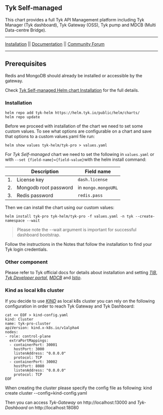 ## Tyk Self-managed
This chart provides a full Tyk API Management platform including Tyk Manager (Tyk dashboard), Tyk Gateway (OSS), Tyk pump
and MDCB (Multi Data-centre Bridge).

---

[Installation](https://tyk.io/docs/apim/open-source/installation/) || [Documentation](https://tyk.io/docs) || [Community Forum](https://community.tyk.io/)

---

## Prerequisites
Redis and MongoDB should already be installed or accessible by the gateway.

Check [Tyk Self-managed Helm chart Installation](https://tyk.io/docs/tyk-self-managed/tyk-helm-chart/) for the full details.

### Installation

    helm repo add tyk-helm https://helm.tyk.io/public/helm/charts/
    helm repo update

Before we proceed with installation of the chart we need to set some custom values.
To see what options are configurable on a chart and save that options to a custom values.yaml file run:

    helm show values tyk-helm/tyk-pro > values.yaml

For *Tyk Self-managed* chart we need to set the following in `values.yaml` or with `--set {field-name}={field-value}`with the helm install command:

|  | Description             | Field name          |
|--|-------------------------|---------------------|
|1.| License key             | `dash.license`      |
|2.| Mongodb root password   | in `mongo.mongoURL` |
|3.| Redis password          | `redis.pass`        |


Then we can install the chart using our custom values:

    helm install tyk-pro tyk-helm/tyk-pro -f values.yaml -n tyk --create-namespace --wait

> Please note the --wait argument is important for successful dashboard bootstrap.

Follow the instructions in the Notes that follow the installation to find your Tyk login credentials.

### Other component
Please refer to Tyk official docs for details about installation and setting [*TIB*](https://tyk.io/docs/tyk-self-managed/tyk-helm-chart/#tyk-identity-broker-tib),
[*Tyk Developer portal*](https://tyk.io/docs/tyk-self-managed/tyk-helm-chart/#tyk-developer-portal),
[*MDCB*](https://tyk.io/docs/tyk-self-managed/tyk-helm-chart/#installing-tyk-self-managed-control-plane) and
[*Istio*](https://tyk.io/docs/tyk-self-managed/istio/).

### Kind as local k8s cluster
If you decide to use [*KIND*](https://kind.sigs.k8s.io/) as local k8s cluster you can rely on the following configuration in order to reach Tyk Gateway and Tyk Dashboard:

    cat << EOF > kind-config.yaml
    kind: Cluster
    name: tyk-pro-cluster
    apiVersion: kind.x-k8s.io/v1alpha4
    nodes:
    - role: control-plane
      extraPortMappings:
      - containerPort: 30001
        hostPort: 3000
        listenAddress: "0.0.0.0"
        protocol: TCP
      - containerPort: 30002
        hostPort: 8080
        listenAddress: "0.0.0.0"
        protocol: TCP
    EOF

When creating the cluster please specify the config file as following:
    kind create cluster --config=kind-config.yaml

Then you can access *Tyk-Gateway* on http://localhost:13000 and *Tyk-Dashboard* on http://localhost:18080